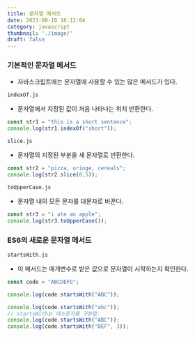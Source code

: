 ```yaml
---
title: 문자열 메서드
date: 2021-08-10 16:12:04
category: javascript
thumbnail: './image/'
draft: false
---
```



### 기본적인 문자열 메서드 

- 자바스크립트에는 문자열에 사용할 수 있는 많은 메서드가 있다. 

`indexOf.js`

- 문자열에서 지정된 값이 처음 나타나는 위치 반환한다. 

```js
const str1 = "this is a short sentence";
console.log(str1.indexOf("short"));
```

`slice.js`

- 문자열의 지정된 부분을 새 문자열로 반환한다. 

```js
const str2 = "pizza, oringe, cereals";
console.log(str2.slice(0,5));
```

`toUpperCase.js`

- 문자열 내의 모든 문자를 대문자로 바꾼다. 

```js
const str3 = "i ate an apple";
console.log(str3.toUpperCase());
```



### ES6의 새로운 문자열 메서드

`startsWith.js`

- 이 메서드는 매개변수로 받은 값으로 문자열이 시작하는지 확인한다. 

```js
const code = "ABCDEFG";

console.log(code.startsWith("ABC"));

console.log(code.startsWith("abc"));
// startsWith는 대소문자를 구분함.
console.log(code.startsWith("ABC"));
console.log(code.startsWith("DEF", 3));
```


